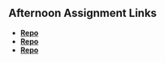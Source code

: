 ## Afternoon Assignment Links

* **[Repo](https://github.com/JuiceJag/<ASSIGNMENT_REPO>)**
* **[Repo](https://github.com/JuiceJag/<ASSIGNMENT_REPO>)**
* **[Repo](https://github.com/JuiceJag/<ASSIGNMENT_REPO>)**
